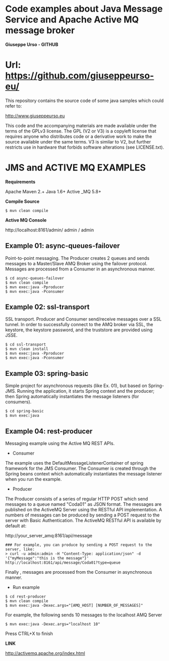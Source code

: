 
# Code examples about Java Message Service and Apache Active MQ message broker

**Giuseppe Urso - GITHUB**

Url: https://github.com/giuseppeurso-eu/ 
====

This repository contains the source code of some java samples which could refer to:

http://www.giuseppeurso.eu

This code and the accompanying materials are made available under the
terms of the GPLv3 license. The GPL (V2 or V3) is a copyleft license that
requires anyone who distributes code or a derivative work to make the
source available under the same terms. V3 is similar to V2, but further
restricts use in hardware that forbids software alterations (see LICENSE.txt).


# JMS and ACTIVE MQ EXAMPLES


**Requirements**

Apache Maven 2.+
Java 1.6+
Active _MQ 5.8+

**Compile Source**
```
$ mvn clean compile
```
**Active MQ Console**

http://localhost:8161/admin/
admin / admin

Example 01: async-queues-failover
----------------------------------
Point-to-point messaging. The Producer creates 2 queues and sends messages to a Master/Slave AMQ Broker using the failover protocol.
Messages are processed from a Consumer in an asynchronous manner.
```
$ cd async-queues-failover
$ mvn clean compile
$ mvn exec:java -Pproducer
$ mvn exec:java -Pconsumer
```

Example 02: ssl-transport
----------------------------------
SSL transport. Producer and Consumer send/receive messages over a SSL tunnel. In order to successfully connect to the AMQ broker via SSL, the keystore, 
the keystore password, and the truststore are provided using JSSE.
```
$ cd ssl-transport
$ mvn clean install
$ mvn exec:java -Pproducer
$ mvn exec:java -Pconsumer
```

Example 03: spring-basic
------------------------
Simple project for asynchronous requests (like Ex. 01), but based on Spring-JMS. 
Running the application, it starts Spring context and the producer; then Spring automatically instantiates the message listeners (for consumers). 
```
$ cd spring-basic
$ mvn exec:java
```

Example 04: rest-producer
------------------------
Messaging example using the Active MQ REST APIs.

- Consumer

The example uses the DefaultMessageListenerContainer of spring framework for the JMS Consumer. The Consumer is created through the Spring beans context which 
automatically instantiates the message listener when you run the example.

- Producer

The Producer consists of a series of regular HTTP POST which send messages to a queue named "Coda01" as JSON format.
The messages are published on the ActiveMQ Server using the RESTful API implementation. A numbers of messages can be produced by sending a POST request to the
server with Basic Authentication. The ActiveMQ RESTful API is available by default at:

http://your_server_amq:8161/api/message

```
### For example, you can produce by sending a POST request to the server, like:
> curl -u admin:admin -H "Content-Type: application/json" -d '{"myMessage":"this is the message"}' http://localhost:8161/api/message/Coda01?type=queue
```
Finally , messages are processed from the Consumer in asynchronous manner.

- Run example
``` 
$ cd rest-producer
$ mvn clean compile
$ mvn exec:java -Dexec.args="[AMQ_HOST] [NUMBER_OF_MESSAGES]"
```
For example, the following sends 10 messages to the localhost AMQ Server
```
$ mvn exec:java -Dexec.args="localhost 10"
```
Press CTRL+X to finish


**LINK** 

http://activemq.apache.org/index.html
